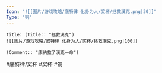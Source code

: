 ```yaml
---
Icon: "![[图片/游戏攻略/底特律 化身为人/奖杯/拯救漢克.png|30]]"
Type: "铜"
---
```

```ad-common-bronze-trophy
title: (Title:: "拯救漢克")
![[图片/游戏攻略/底特律 化身为人/奖杯/拯救漢克.png|100]]

(Comment:: "康納救了漢克一命")
```

#底特律/奖杯 #奖杯 #铜
